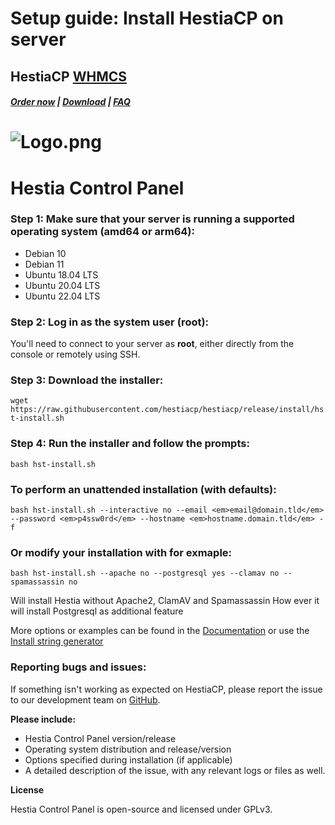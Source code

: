 # Setup guide: Install HestiaCP on server

## HestiaCP **[WHMCS](https://puqcloud.com/link.php?id=77)**

##### [Order now](https://puqcloud.com/index.php?rp=/store/whmcs-module-hestiacp) | [Download](https://download.puqcloud.com/WHMCS/servers/PUQ_WHMCS-HestiaCP/) | [FAQ](https://faq.puqcloud.com/) 

# ![Logo.png](https://doc.puq.info/uploads/images/gallery/2022-10/scaled-1680-/logo.png)
# Hestia Control Panel

### **Step 1: Make sure that your server is running a supported operating system (amd64 or arm64):**

- Debian 10
- Debian 11
- Ubuntu 18.04 LTS
- Ubuntu 20.04 LTS
- Ubuntu 22.04 LTS

### **Step 2: Log in as the system user (root):**

You'll need to connect to your server as **root**, either directly from the console or remotely using SSH.

### **Step 3: Download the installer:**

`wget https://raw.githubusercontent.com/hestiacp/hestiacp/release/install/hst-install.sh`

### **Step 4: Run the installer and follow the prompts:**

`bash hst-install.sh`

### **To perform an unattended installation (with defaults):**

`bash hst-install.sh --interactive no --email <em>email@domain.tld</em> --password <em>p4ssw0rd</em> --hostname <em>hostname.domain.tld</em> -f `

### **Or modify your installation with for exmaple:**

`bash hst-install.sh --apache no --postgresql yes --clamav no --spamassassin no `

Will install Hestia without Apache2, ClamAV and Spamassassin How ever it will install Postgresql as additional feature

More options or examples can be found in the [Documentation](https://docs.hestiacp.com/getting_started.html#all-available-options-of-install-script) or use the [Install string generator](https://gabizz.github.io/hestiacp-scriptline-generator/)

### **Reporting bugs and issues:**

If something isn't working as expected on HestiaCP, please report the issue to our development team on [GitHub](https://github.com/hestiacp/hestiacp/issues).  
  
**Please include:**

- Hestia Control Panel version/release
- Operating system distribution and release/version
- Options specified during installation (if applicable)
- A detailed description of the issue, with any relevant logs or files as well.

**License**

Hestia Control Panel is open-source and licensed under GPLv3.
